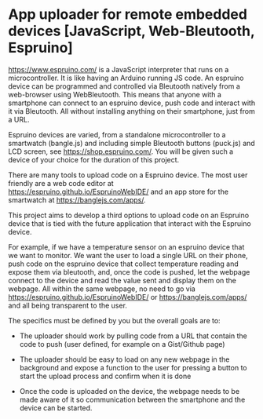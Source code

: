 # App uploader for remote embedded devices [JavaScript, Web-Bleutooth, Espruino]

 

https://www.espruino.com/ is a JavaScript interpreter that runs on a microcontroller. It is like having an Arduino running JS code. An espruino device can be programmed and controlled via Bleutooth natively from a web-browser using WebBleutooth. This means that anyone with a smartphone can connect to an espruino device, push code and interact with it via Bleutooth. All without installing anything on their smartphone, just from a URL.
 

Espruino devices are varied, from a standalone microcontroller to a smartwatch (bangle.js) and including simple Bleutooth buttons (puck.js) and LCD screen, see https://shop.espruino.com/. You will be given such a device of your choice for the duration of this project.

There are many tools to upload code on a Espruino device. The most user friendly are a web code editor at https://espruino.github.io/EspruinoWebIDE/ and an app store for the smartwatch at https://banglejs.com/apps/.

 

This project aims to develop a third options to upload code on an Espruino device that is tied with the future application that interact with the Espruino device. 

 

For example, if we have a temperature sensor on an espruino device that we want to monitor. We want the user to load a single URL on their phone, push code on the espruino device that collect temperature reading and expose them via bleutooth, and, once the code is pushed, let the webpage connect to the device and read the value sent and display them on the webpage. All within the same webpage, no need to go via  https://espruino.github.io/EspruinoWebIDE/ or https://banglejs.com/apps/ and all being transparent to the user.

The specifics must be defined by you but the overall goals are to:


	
* The uploader should work by pulling code from a URL that contain the code to push (user defined, for example on a Gist/Github page)
	
 * The uploader should be easy to load on any new webpage in the background and expose a function to the user for pressing a button to start the upload process and confirm when it is done

 * Once the code is uploaded on the device, the webpage needs to be made aware of it so communication between the smartphone and the device can be started.
